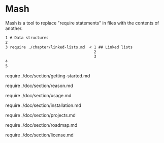# Mash

Mash is a tool to replace "require statements" in files with the contents of
another.

```markdown
1 # Data structures
2
3 require ./chapter/linked-lists.md  < 1 ## Linked lists
                                       2
                                       3
4
5
```

require ./doc/section/getting-started.md

require ./doc/section/reason.md

require ./doc/section/usage.md

require ./doc/section/installation.md

require ./doc/section/projects.md

require ./doc/section/roadmap.md

require ./doc/section/license.md
